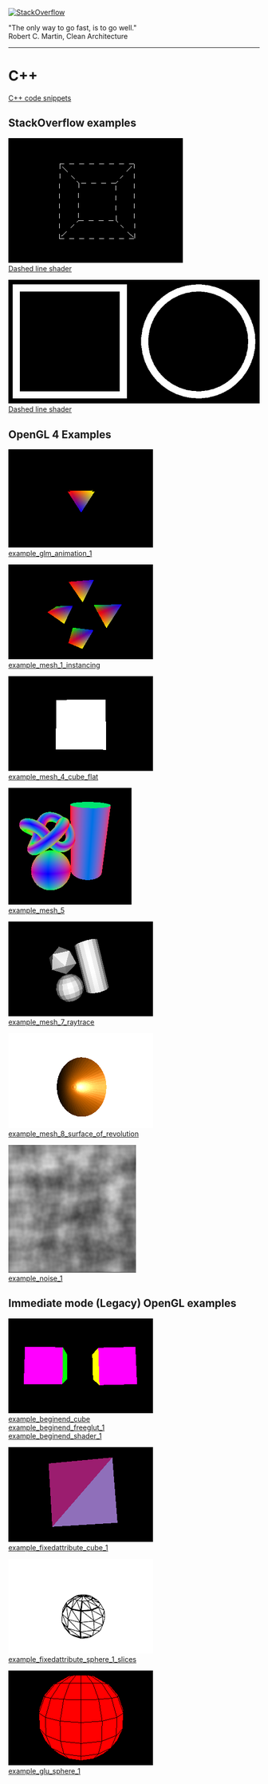 [![StackOverflow](https://stackexchange.com/users/flair/7322082.png)](https://stackoverflow.com/users/5577765/rabbid76?tab=profile)

"The only way to go fast, is to go well."  
Robert C. Martin, Clean Architecture

---

# C++

[C++ code snippets](../documentation/cpp_code_snippets.md)
## StackOverflow examples

[![Dashed line shader](../documentation/image/dashed_cube.gif)](https://github.com/Rabbid76/graphics-snippets/blob/master/documentation/dashed_line_shader.md)  
[Dashed line shader](https://github.com/Rabbid76/graphics-snippets/blob/master/documentation/dashed_line_shader.md)

[![Dashed line shader](../documentation/image/thick_line_2.png)](https://github.com/Rabbid76/graphics-snippets/blob/master/documentation/thick_line_shader.md)  
[Dashed line shader](https://github.com/Rabbid76/graphics-snippets/blob/master/documentation/thick_line_shader.md)

## OpenGL 4 Examples

[![example_glm_animation_1](../screenshot/example/cpp/opengl/example_glm_animation_1.gif)](../example/cpp/opengl/example_glm_animation_1.cpp)  
[example_glm_animation_1](../example/cpp/opengl/example_glm_animation_1.cpp)

[![example_mesh_1_instancing](../screenshot/example/cpp/opengl/example_mesh_1_instancing.gif)](../example/cpp/opengl/example_mesh_1_instancing.cpp)  
[example_mesh_1_instancing](../example/cpp/opengl/example_mesh_1_instancing.cpp)

[![ example_mesh_4_cube_flat](../screenshot/example/cpp/opengl/example_mesh_4_cube_flat.gif)](../example/cpp/opengl/example_mesh_4_cube_flat.cpp)  
[example_mesh_4_cube_flat](../example/cpp/opengl/example_mesh_4_cube_flat.cpp)

[![example_mesh_5](../screenshot/example/cpp/opengl/example_mesh_5.png)](../example/cpp/opengl/example_mesh_5.cpp)  
[example_mesh_5](../example/cpp/opengl/example_mesh_5.cpp)

[![example_mesh_7_raytrace](../screenshot/example/cpp/opengl/example_mesh_7_raytrace.gif)](../example/cpp/opengl/example_mesh_7_raytrace.cpp)  
[example_mesh_7_raytrace](../example/cpp/opengl/example_mesh_7_raytrace.cpp)

[![example_mesh_8_surface_of_revolution](../screenshot/example/cpp/opengl/example_mesh_8_surface_of_revolution.gif)](../example/cpp/opengl/example_mesh_8_surface_of_revolution.cpp)  
[example_mesh_8_surface_of_revolution](../example/cpp/opengl/example_mesh_8_surface_of_revolution.cpp)

[![example_noise_1](../screenshot/example/cpp/opengl/example_noise_1.png)](../example/cpp/opengl/example_noise_1.cpp)  
[example_noise_1](../example/cpp/opengl/example_noise_1.cpp)

## Immediate mode (Legacy) OpenGL examples

![example_beginend_cube](../screenshot/example/cpp/opengl_legacy/example_beginend_cube.gif)  
[example_beginend_cube](../example/cpp/opengl_legacy/example_beginend_cube.cpp)  
[example_beginend_freeglut_1](../example/cpp/opengl_legacy/example_beginend_freeglut_1.cpp)  
[example_beginend_shader_1](../example/cpp/opengl_legacy/example_beginend_shader_1.cpp)

[![example_fixedattribute_cube_1](../screenshot/example/cpp/opengl_legacy/example_fixedattribute_cube_1.gif)](../example/cpp/opengl_legacy/example_fixedattribute_cube_1.cpp)  
[example_fixedattribute_cube_1](../example/cpp/opengl_legacy/example_fixedattribute_cube_1.cpp)

[![example_fixedattribute_sphere_1_slices](../screenshot/example/cpp/opengl_legacy/example_fixedattribute_sphere_1_slices.gif)](../example/cpp/opengl_legacy/example_fixedattribute_sphere_1_slices.cpp)  
[example_fixedattribute_sphere_1_slices](../example/cpp/opengl_legacy/example_fixedattribute_sphere_1_slices.cpp)

[![example_glu_sphere_1](../screenshot/example/cpp/opengl_legacy/example_glu_sphere_1.gif)](../example/cpp/opengl_legacy/example_glu_sphere_1.cpp)  
[example_glu_sphere_1](../example/cpp/opengl_legacy/example_glu_sphere_1.cpp)
